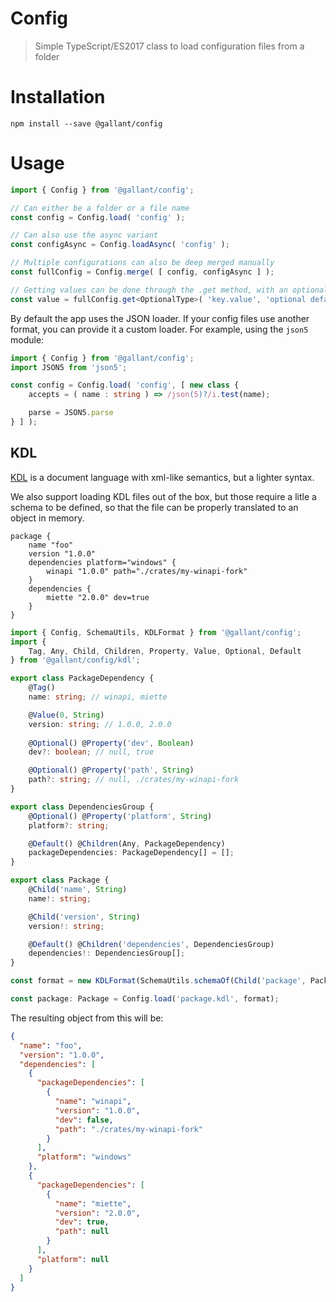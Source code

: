 # Config

> Simple TypeScript/ES2017 class to load configuration files from a folder

# Installation
```shell
npm install --save @gallant/config
```

# Usage
```typescript
import { Config } from '@gallant/config';

// Can either be a folder or a file name
const config = Config.load( 'config' );

// Can also use the async variant
const configAsync = Config.loadAsync( 'config' );

// Multiple configurations can also be deep merged manually
const fullConfig = Config.merge( [ config, configAsync ] );

// Getting values can be done through the .get method, with an optional default value
const value = fullConfig.get<OptionalType>( 'key.value', 'optional default value' );
```

By default the app uses the JSON loader. If your config files use another format, you can provide it a custom loader. For example, using the `json5` module:

```typescript
import { Config } from '@gallant/config';
import JSON5 from 'json5';

const config = Config.load( 'config', [ new class {
    accepts = ( name : string ) => /json(5)?/i.test(name);

    parse = JSON5.parse
} ] );
```

## KDL

[KDL](https://kdl.dev/) is a document language with xml-like semantics, but a lighter syntax.

We also support loading KDL files out of the box, but those require a litle a schema to be defined, so that the file can be properly translated to an object in memory.

```kdl
package {
    name "foo"
    version "1.0.0"
    dependencies platform="windows" {
        winapi "1.0.0" path="./crates/my-winapi-fork"
    }
    dependencies {
        miette "2.0.0" dev=true
    }
}
```

```typescript
import { Config, SchemaUtils, KDLFormat } from '@gallant/config';
import {
    Tag, Any, Child, Children, Property, Value, Optional, Default
} from '@gallant/config/kdl';

export class PackageDependency {
    @Tag()
    name: string; // winapi, miette

    @Value(0, String)
    version: string; // 1.0.0, 2.0.0
    
    @Optional() @Property('dev', Boolean)
    dev?: boolean; // null, true

    @Optional() @Property('path', String)
    path?: string; // null, ./crates/my-winapi-fork
}

export class DependenciesGroup {
    @Optional() @Property('platform', String)
    platform?: string;

    @Default() @Children(Any, PackageDependency)
    packageDependencies: PackageDependency[] = [];
}

export class Package {
    @Child('name', String)
    name!: string;

    @Child('version', String)
    version!: string;

    @Default() @Children('dependencies', DependenciesGroup)
    dependencies!: DependenciesGroup[];
}

const format = new KDLFormat(SchemaUtils.schemaOf(Child('package', Package));

const package: Package = Config.load('package.kdl', format);
```

The resulting object from this will be:
```json
{
  "name": "foo",
  "version": "1.0.0",
  "dependencies": [
    {
      "packageDependencies": [
        {
          "name": "winapi",
          "version": "1.0.0",
          "dev": false,
          "path": "./crates/my-winapi-fork"
        }
      ],
      "platform": "windows"
    },
    {
      "packageDependencies": [
        {
          "name": "miette",
          "version": "2.0.0",
          "dev": true,
          "path": null
        }
      ],
      "platform": null
    }
  ]
}
```